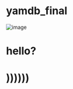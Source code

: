# yamdb_final
![image](https://github.com/dimn3/yamdb_final/actions/workflows/yamdb_workflow.yml/badge.svg)
# hello?
# ))))))